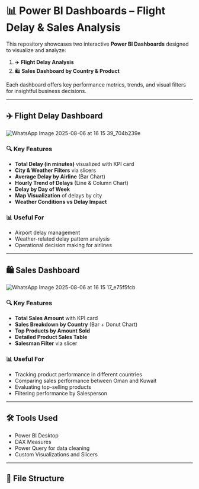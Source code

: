 # 📊 Power BI Dashboards – Flight Delay & Sales Analysis

This repository showcases two interactive **Power BI Dashboards** designed to visualize and analyze:

1. ✈️ **Flight Delay Analysis**
2. 🛍️ **Sales Dashboard by Country & Product**

Each dashboard offers key performance metrics, trends, and visual filters for insightful business decisions.

---

## ✈️ Flight Delay Dashboard
![WhatsApp Image 2025-08-06 at 16 15 39_704b239e](https://github.com/user-attachments/assets/dc6f7fc8-6294-453a-9469-db27f3c5408d)


### 🔍 Key Features

- **Total Delay (in minutes)** visualized with KPI card
- **City & Weather Filters** via slicers
- **Average Delay by Airline** (Bar Chart)
- **Hourly Trend of Delays** (Line & Column Chart)
- **Delay by Day of Week**
- **Map Visualization** of delays by city
- **Weather Conditions vs Delay Impact**

### 📊 Useful For

- Airport delay management
- Weather-related delay pattern analysis
- Operational decision making for airlines

---

## 🛍️ Sales Dashboard
![WhatsApp Image 2025-08-06 at 16 15 17_e75f5fcb](https://github.com/user-attachments/assets/fb650066-3e1d-40f6-ae45-01c6a4e4dba6)

### 🔍 Key Features

- **Total Sales Amount** with KPI card
- **Sales Breakdown by Country** (Bar + Donut Chart)
- **Top Products by Amount Sold**
- **Detailed Product Sales Table**
- **Salesman Filter** via slicer

### 📊 Useful For

- Tracking product performance in different countries
- Comparing sales performance between Oman and Kuwait
- Evaluating top-selling products
- Filtering performance by Salesperson

---

## 🛠️ Tools Used

- Power BI Desktop
- DAX Measures
- Power Query for data cleaning
- Custom Visualizations and Slicers

---

## 📂 File Structure

